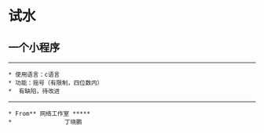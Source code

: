 # **试水**
## **一个小程序**
***
	* 使用语言：c语言
	* 功能：摇号（有限制，四位数内）
	*  有缺陷，待改进
***

	* From** 网络工作室 *****
	*               丁晓鹏

